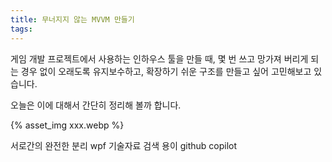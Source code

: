 ```yaml
---
title: 무너지지 않는 MVVM 만들기
tags:
---
```


게임 개발 프로젝트에서 사용하는 인하우스 툴을 만들 때, 몇 번 쓰고 망가져 버리게 되는 경우 없이 오래도록 유지보수하고, 확장하기 쉬운 구조를 만들고 싶어 고민해보고 있습니다. 

오늘은 이에 대해서 간단히 정리해 볼까 합니다. 

{% asset_img xxx.webp %}

<!--more-->

서로간의 완전한 분리
wpf 기술자료 검색 용이
github copilot